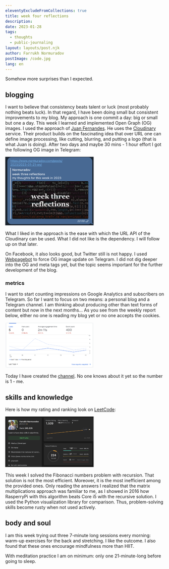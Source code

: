 ```yaml
---
eleventyExcludeFromCollections: true
title: week four reflections
description:
date: 2023-01-28
tags:
  - thoughts
  - public-journaling
layout: layouts/post.njk
author: Farrukh Normuradov
postImage: /code.jpg
lang: en
---
```


Somehow more surprises than I expected.

<h2>blogging</h2>

I want to believe that consistency beats talent or luck (most probably nothing beats luck). In that regard, I have been doing small but consistent improvements to my blog. My approach is one commit a day: big or small but one a day. This week I learned and implemented Open Graph (OG) images. I used the approach of [Juan Fernandes](https://www.juanfernandes.uk/blog/automated-open-graph-images-with-11ty-and-cloudinary/). He uses the [Cloudinary](https://cloudinary.com) service. Their product builds on the fascinating idea that over URL one can define image processing, like cutting, blurring, and putting a logo (that is what Juan is doing). After two days and maybe 30 mins - 1 hour effort I got the following OG image in Telegram:

<img style="width: 20em;" src="/img/w4-og-image.png">

What I liked in the approach is the ease with which the URL API of the Cloudinary can be used. What I did not like is the dependency. I will follow up on that later.

On Facebook, it also looks good, but Twitter still is not happy.
I used [Webpagebot](https://t.me/WebpageBot) to force OG image update on Telegram.
I did not dig deeper into the OG and meta tags yet, but the topic seems important for the further development of the blog.

<h3>metrics</h3>

I want to start counting impressions on Google Analytics and subscribers on Telegram. So far I want to focus on two means: a personal blog and a Telegram channel. I am thinking about producing other than text forms of content but now in the next months...
As you see from the weekly report below, either no one is reading my blog yet or no one accepts the cookies.

<img style="width: 20em;" src="/img/w4-ga-1.png">

Today I have created the [channel](https://t.me/fnormuradov). No one knows about it yet so the number is 1 - me.

<h2>skills and knowledge</h2>

Here is how my rating and ranking look on [LeetCode](https://leetcode.com/pharrukh/):

<img style="width: 20em;" src="/img/w4-leetcode-1.png">

This week I solved the Fibonacci numbers problem with recursion. That solution is not the most efficient. Moreover, it is the most inefficient among the provided ones. Only reading the answers I realized that the matrix multiplications approach was familiar to me, as I showed in 2016 how RasperryPi with this algorithm beats Core i5 with the recursive solution. I used the Python visualization library for comparison. Thus, problem-solving skills become rusty when not used actively.

<h2>body and soul</h2>

I am this week trying out three 7-minute long sessions every morning: warm-up exercises for the back and stretching. I like the outcome. I also found that these ones encourage mindfulness more than HIIT.

With meditation practice I am on minimum: only one 21-minute-long before going to sleep.
